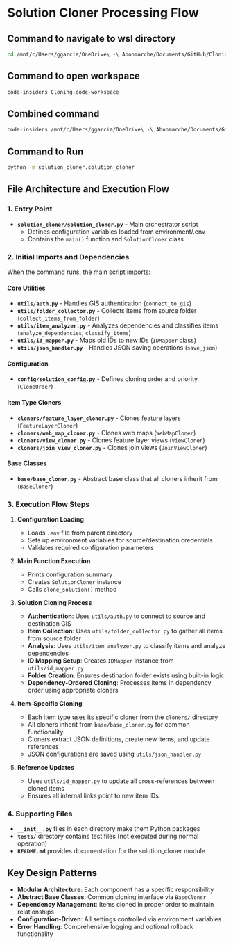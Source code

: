 # Solution Cloner Processing Flow

## Command to navigate to wsl directory
```bash
cd /mnt/c/Users/ggarcia/OneDrive\ -\ Abonmarche/Documents/GitHub/Cloning
```

## Command to open workspace
```bash
code-insiders Cloning.code-workspace
```

## Combined command
```bash
code-insiders /mnt/c/Users/ggarcia/OneDrive\ -\ Abonmarche/Documents/GitHub/Cloning/Cloning.code-workspace
```

## Command to Run
```bash
python -m solution_cloner.solution_cloner
```

## File Architecture and Execution Flow

### 1. Entry Point
- **`solution_cloner/solution_cloner.py`** - Main orchestrator script
  - Defines configuration variables loaded from environment/.env
  - Contains the `main()` function and `SolutionCloner` class

### 2. Initial Imports and Dependencies
When the command runs, the main script imports:

#### Core Utilities
- **`utils/auth.py`** - Handles GIS authentication (`connect_to_gis`)
- **`utils/folder_collector.py`** - Collects items from source folder (`collect_items_from_folder`) 
- **`utils/item_analyzer.py`** - Analyzes dependencies and classifies items (`analyze_dependencies`, `classify_items`)
- **`utils/id_mapper.py`** - Maps old IDs to new IDs (`IDMapper` class)
- **`utils/json_handler.py`** - Handles JSON saving operations (`save_json`)

#### Configuration
- **`config/solution_config.py`** - Defines cloning order and priority (`CloneOrder`)

#### Item Type Cloners
- **`cloners/feature_layer_cloner.py`** - Clones feature layers (`FeatureLayerCloner`)
- **`cloners/web_map_cloner.py`** - Clones web maps (`WebMapCloner`) 
- **`cloners/view_cloner.py`** - Clones feature layer views (`ViewCloner`)
- **`cloners/join_view_cloner.py`** - Clones join views (`JoinViewCloner`)

#### Base Classes
- **`base/base_cloner.py`** - Abstract base class that all cloners inherit from (`BaseCloner`)

### 3. Execution Flow Steps

1. **Configuration Loading**
   - Loads `.env` file from parent directory
   - Sets up environment variables for source/destination credentials
   - Validates required configuration parameters

2. **Main Function Execution**
   - Prints configuration summary
   - Creates `SolutionCloner` instance
   - Calls `clone_solution()` method

3. **Solution Cloning Process**
   - **Authentication**: Uses `utils/auth.py` to connect to source and destination GIS
   - **Item Collection**: Uses `utils/folder_collector.py` to gather all items from source folder
   - **Analysis**: Uses `utils/item_analyzer.py` to classify items and analyze dependencies
   - **ID Mapping Setup**: Creates `IDMapper` instance from `utils/id_mapper.py`
   - **Folder Creation**: Ensures destination folder exists using built-in logic
   - **Dependency-Ordered Cloning**: Processes items in dependency order using appropriate cloners

4. **Item-Specific Cloning**
   - Each item type uses its specific cloner from the `cloners/` directory
   - All cloners inherit from `base/base_cloner.py` for common functionality
   - Cloners extract JSON definitions, create new items, and update references
   - JSON configurations are saved using `utils/json_handler.py`

5. **Reference Updates**
   - Uses `utils/id_mapper.py` to update all cross-references between cloned items
   - Ensures all internal links point to new item IDs

### 4. Supporting Files
- **`__init__.py`** files in each directory make them Python packages
- **`tests/`** directory contains test files (not executed during normal operation)
- **`README.md`** provides documentation for the solution_cloner module

## Key Design Patterns
- **Modular Architecture**: Each component has a specific responsibility
- **Abstract Base Classes**: Common cloning interface via `BaseCloner`
- **Dependency Management**: Items cloned in proper order to maintain relationships  
- **Configuration-Driven**: All settings controlled via environment variables
- **Error Handling**: Comprehensive logging and optional rollback functionality